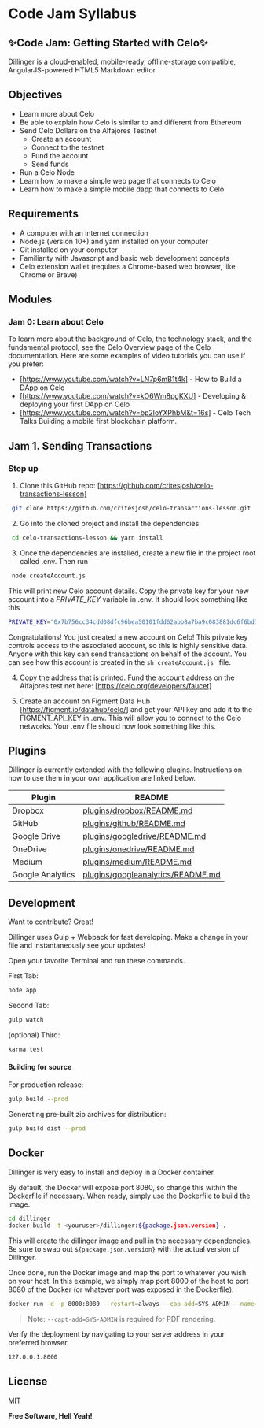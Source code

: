 # Code Jam Syllabus
##  ✨Code Jam: Getting Started with Celo✨

Dillinger is a cloud-enabled, mobile-ready, offline-storage compatible,
AngularJS-powered HTML5 Markdown editor.

## Objectives

- Learn more about Celo
- Be able to explain how Celo is similar to and different from Ethereum
- Send Celo Dollars on the Alfajores Testnet
     - Create an account
     - Connect to the testnet
     - Fund the account
     - Send funds
- Run a Celo Node
- Learn how to make a simple web page that connects to Celo
- Learn how to make a simple mobile dapp that connects to Celo

## Requirements
- A computer with an internet connection
- Node.js (version 10+) and yarn installed on your computer
- Git installed on your computer
- Familiarity with Javascript and basic web development concepts
- Celo extension wallet (requires a Chrome-based web browser, like Chrome or Brave)

## Modules

### Jam 0: Learn about Celo

To learn more about the background of Celo, the technology stack, and the fundamental protocol, see the Celo Overview page of the Celo documentation. Here are some examples of video tutorials you can use if you prefer:

- [https://www.youtube.com/watch?v=LN7p6mB1t4k] - How to Build a DApp on Celo
- [https://www.youtube.com/watch?v=kO6Wm8pgKXU] - Developing & deploying your first DApp on Celo
- [https://www.youtube.com/watch?v=bp2loYXPhbM&t=16s] - Celo Tech Talks Building a mobile first blockchain platform.

## Jam 1. Sending Transactions
### Step up

1. Clone this GitHub repo: [https://github.com/critesjosh/celo-transactions-lesson]

```sh
 git clone https://github.com/critesjosh/celo-transactions-lesson.git
```

2. Go into the cloned project and install the dependencies

```sh
 cd celo-transactions-lesson && yarn install
```
3. Once the dependencies are installed, create a new file in the project root called .env. Then run

```sh
 node createAccount.js
```

This will print new Celo account details. Copy the private key for your new account into a _PRIVATE_KEY_ variable in .env. It should look something like this

```sh
PRIVATE_KEY="0x7b756cc34cdd08dfc96bea50101fdd62abb8a7ba9c083881dc6f6bd3bda35408"
```
Congratulations! You just created a new account on Celo! This private key controls access to the associated account, so this is highly sensitive data. Anyone with this key can send transactions on behalf of the account. You can see how this account is created in the ```sh createAccount.js ``` file.

4. Copy the address that is printed. Fund the account address on the Alfajores test net here: [https://celo.org/developers/faucet]

5. Create an account on Figment Data Hub [https://figment.io/datahub/celo/] and get your API key and add it to the FIGMENT_API_KEY in .env. This will allow you to connect to the Celo networks. Your .env file should now look something like this.


## Plugins

Dillinger is currently extended with the following plugins.
Instructions on how to use them in your own application are linked below.

| Plugin | README |
| ------ | ------ |
| Dropbox | [plugins/dropbox/README.md][PlDb] |
| GitHub | [plugins/github/README.md][PlGh] |
| Google Drive | [plugins/googledrive/README.md][PlGd] |
| OneDrive | [plugins/onedrive/README.md][PlOd] |
| Medium | [plugins/medium/README.md][PlMe] |
| Google Analytics | [plugins/googleanalytics/README.md][PlGa] |

## Development

Want to contribute? Great!

Dillinger uses Gulp + Webpack for fast developing.
Make a change in your file and instantaneously see your updates!

Open your favorite Terminal and run these commands.

First Tab:

```sh
node app
```

Second Tab:

```sh
gulp watch
```

(optional) Third:

```sh
karma test
```

#### Building for source

For production release:

```sh
gulp build --prod
```

Generating pre-built zip archives for distribution:

```sh
gulp build dist --prod
```

## Docker

Dillinger is very easy to install and deploy in a Docker container.

By default, the Docker will expose port 8080, so change this within the
Dockerfile if necessary. When ready, simply use the Dockerfile to
build the image.

```sh
cd dillinger
docker build -t <youruser>/dillinger:${package.json.version} .
```

This will create the dillinger image and pull in the necessary dependencies.
Be sure to swap out `${package.json.version}` with the actual
version of Dillinger.

Once done, run the Docker image and map the port to whatever you wish on
your host. In this example, we simply map port 8000 of the host to
port 8080 of the Docker (or whatever port was exposed in the Dockerfile):

```sh
docker run -d -p 8000:8080 --restart=always --cap-add=SYS_ADMIN --name=dillinger <youruser>/dillinger:${package.json.version}
```

> Note: `--capt-add=SYS-ADMIN` is required for PDF rendering.

Verify the deployment by navigating to your server address in
your preferred browser.

```sh
127.0.0.1:8000
```

## License

MIT

**Free Software, Hell Yeah!**

[//]: # (These are reference links used in the body of this note and get stripped out when the markdown processor does its job. There is no need to format nicely because it shouldn't be seen. Thanks SO - http://stackoverflow.com/questions/4823468/store-comments-in-markdown-syntax)

   [dill]: <https://github.com/joemccann/dillinger>
   [git-repo-url]: <https://github.com/joemccann/dillinger.git>
   [john gruber]: <http://daringfireball.net>
   [df1]: <http://daringfireball.net/projects/markdown/>
   [markdown-it]: <https://github.com/markdown-it/markdown-it>
   [Ace Editor]: <http://ace.ajax.org>
   [node.js]: <http://nodejs.org>
   [Twitter Bootstrap]: <http://twitter.github.com/bootstrap/>
   [jQuery]: <http://jquery.com>
   [@tjholowaychuk]: <http://twitter.com/tjholowaychuk>
   [express]: <http://expressjs.com>
   [AngularJS]: <http://angularjs.org>
   [Gulp]: <http://gulpjs.com>

   [PlDb]: <https://github.com/joemccann/dillinger/tree/master/plugins/dropbox/README.md>
   [PlGh]: <https://github.com/joemccann/dillinger/tree/master/plugins/github/README.md>
   [PlGd]: <https://github.com/joemccann/dillinger/tree/master/plugins/googledrive/README.md>
   [PlOd]: <https://github.com/joemccann/dillinger/tree/master/plugins/onedrive/README.md>
   [PlMe]: <https://github.com/joemccann/dillinger/tree/master/plugins/medium/README.md>
   [PlGa]: <https://github.com/RahulHP/dillinger/blob/master/plugins/googleanalytics/README.md>
